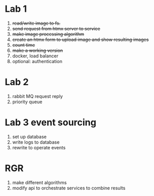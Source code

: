 # Lab 1

1. ~~read/write image to fs.~~
2. ~~send request from htmx server to service~~
3. ~~make image processing algorithm~~ 
4. ~~create an htmx form to upload image and show resulting images~~
5. ~~count time~~
6. ~~make a working version~~
7. docker, load balancer
8. optional: authentication

# Lab 2
1. rabbit MQ request reply
2. priority queue

# Lab 3 event sourcing
1. set up database
2. write logs to database
3. rewrite to operate events

# RGR
1. make different algorithms
2. modify api to orchestrate services to combine results
